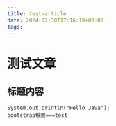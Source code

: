 ```yaml
---
title: test-article
date: 2024-07-30T17:16:19+08:00
tags:
---
```

# 测试文章
## 标题内容
```
System.out.println("Hello Java");
bootstrap框架===test